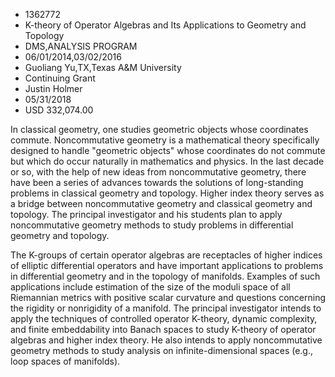 
* 1362772
* K-theory of Operator Algebras and Its Applications to Geometry and Topology
* DMS,ANALYSIS PROGRAM
* 06/01/2014,03/02/2016
* Guoliang Yu,TX,Texas A&M University
* Continuing Grant
* Justin Holmer
* 05/31/2018
* USD 332,074.00

In classical geometry, one studies geometric objects whose coordinates commute.
Noncommutative geometry is a mathematical theory specifically designed to handle
"geometric objects" whose coordinates do not commute but which do occur
naturally in mathematics and physics. In the last decade or so, with the help of
new ideas from noncommutative geometry, there have been a series of advances
towards the solutions of long-standing problems in classical geometry and
topology. Higher index theory serves as a bridge between noncommutative geometry
and classical geometry and topology. The principal investigator and his students
plan to apply noncommutative geometry methods to study problems in differential
geometry and topology.

The K-groups of certain operator algebras are receptacles of higher indices of
elliptic differential operators and have important applications to problems in
differential geometry and in the topology of manifolds. Examples of such
applications include estimation of the size of the moduli space of all
Riemannian metrics with positive scalar curvature and questions concerning the
rigidity or nonrigidity of a manifold. The principal investigator intends to
apply the techniques of controlled operator K-theory, dynamic complexity, and
finite embeddability into Banach spaces to study K-theory of operator algebras
and higher index theory. He also intends to apply noncommutative geometry
methods to study analysis on infinite-dimensional spaces (e.g., loop spaces of
manifolds).
